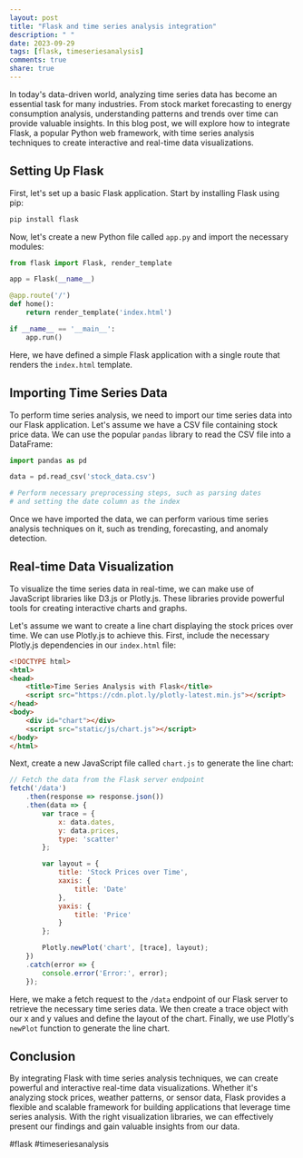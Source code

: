 ```yaml
---
layout: post
title: "Flask and time series analysis integration"
description: " "
date: 2023-09-29
tags: [flask, timeseriesanalysis]
comments: true
share: true
---
```


In today's data-driven world, analyzing time series data has become an essential task for many industries. From stock market forecasting to energy consumption analysis, understanding patterns and trends over time can provide valuable insights. In this blog post, we will explore how to integrate Flask, a popular Python web framework, with time series analysis techniques to create interactive and real-time data visualizations.

## Setting Up Flask

First, let's set up a basic Flask application. Start by installing Flask using pip:

```python
pip install flask
```

Now, let's create a new Python file called `app.py` and import the necessary modules:

```python
from flask import Flask, render_template

app = Flask(__name__)

@app.route('/')
def home():
    return render_template('index.html')

if __name__ == '__main__':
    app.run()
```

Here, we have defined a simple Flask application with a single route that renders the `index.html` template.

## Importing Time Series Data

To perform time series analysis, we need to import our time series data into our Flask application. Let's assume we have a CSV file containing stock price data. We can use the popular `pandas` library to read the CSV file into a DataFrame:

```python
import pandas as pd

data = pd.read_csv('stock_data.csv')

# Perform necessary preprocessing steps, such as parsing dates
# and setting the date column as the index
```

Once we have imported the data, we can perform various time series analysis techniques on it, such as trending, forecasting, and anomaly detection.

## Real-time Data Visualization

To visualize the time series data in real-time, we can make use of JavaScript libraries like D3.js or Plotly.js. These libraries provide powerful tools for creating interactive charts and graphs.

Let's assume we want to create a line chart displaying the stock prices over time. We can use Plotly.js to achieve this. First, include the necessary Plotly.js dependencies in our `index.html` file:

```html
<!DOCTYPE html>
<html>
<head>
    <title>Time Series Analysis with Flask</title>
    <script src="https://cdn.plot.ly/plotly-latest.min.js"></script>
</head>
<body>
    <div id="chart"></div>
    <script src="static/js/chart.js"></script>
</body>
</html>
```

Next, create a new JavaScript file called `chart.js` to generate the line chart:

```javascript
// Fetch the data from the Flask server endpoint
fetch('/data')
    .then(response => response.json())
    .then(data => {
        var trace = {
            x: data.dates,
            y: data.prices,
            type: 'scatter'
        };

        var layout = {
            title: 'Stock Prices over Time',
            xaxis: {
                title: 'Date'
            },
            yaxis: {
                title: 'Price'
            }
        };

        Plotly.newPlot('chart', [trace], layout);
    })
    .catch(error => {
        console.error('Error:', error);
    });
```

Here, we make a fetch request to the `/data` endpoint of our Flask server to retrieve the necessary time series data. We then create a trace object with our x and y values and define the layout of the chart. Finally, we use Plotly's `newPlot` function to generate the line chart.

## Conclusion

By integrating Flask with time series analysis techniques, we can create powerful and interactive real-time data visualizations. Whether it's analyzing stock prices, weather patterns, or sensor data, Flask provides a flexible and scalable framework for building applications that leverage time series analysis. With the right visualization libraries, we can effectively present our findings and gain valuable insights from our data.

#flask #timeseriesanalysis